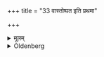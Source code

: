 +++
title = "33 वास्तोष्पत इति प्रथमा"

+++

<details><summary>मूलम्</summary>

वास्तोष्पत इति प्रथमा ३३
</details>

<details><summary>Oldenberg</summary>

33. The first (verse, accompanying the first oblation), is, 'Vāstoṣpati!' (MB. II, 6, 1).
</details>
